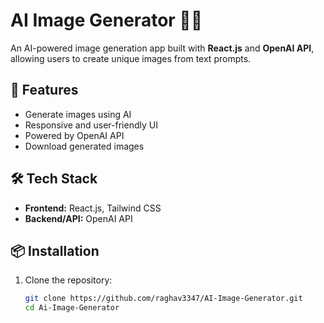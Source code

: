 # AI Image Generator 🎨🤖  

An AI-powered image generation app built with **React.js** and **OpenAI API**, allowing users to create unique images from text prompts.  

## 🚀 Features  
- Generate images using AI  
- Responsive and user-friendly UI  
- Powered by OpenAI API  
- Download generated images  

## 🛠️ Tech Stack  
- **Frontend:** React.js, Tailwind CSS  
- **Backend/API:** OpenAI API  

## 📦 Installation  
1. Clone the repository:  
   ```bash
   git clone https://github.com/raghav3347/AI-Image-Generator.git
   cd Ai-Image-Generator
